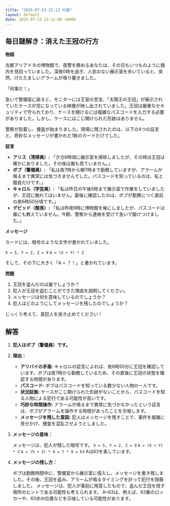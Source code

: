 ```yaml
---
title: "2025-07-23 22:12 の謎"
layout: default
date: 2025-07-23 22:12:00 +0900
---
```

## 毎日謎解き：消えた王冠の行方

**物語**

古都アリアドネの博物館で、夜警を務めるあなたは、その日もいつものように館内を見回っていました。深夜0時を過ぎ、人気のない展示室を歩いていると、突然、けたたましいアラームが鳴り響きました。

「何事だ！」

急いで警備室に戻ると、モニターには王室の至宝、「太陽王の王冠」が展示されていたケースが空になっている映像が映し出されていました。王冠は厳重なセキュリティで守られており、ケースを開けるには複雑なパスコードを入力する必要がありました。しかし、ケースにはこじ開けられた形跡はありません。

警察が到着し、捜査が始まりました。現場に残されたのは、以下の4つの証言と、奇妙なメッセージが書かれた1枚のカードだけでした。

**証言**

*   **アリス（清掃員）:** 「夕方6時頃に展示室を掃除しましたが、その時は王冠は確かにありました。その後は誰も見ていません。」
*   **ボブ（警備員）:** 「私は夜7時から朝7時まで勤務していますが、アラームが鳴るまで異常には気づきませんでした。パスコードを知っているのは、私と館長だけです。」
*   **キャロル（学芸員）:** 「私は昨日の午後5時まで展示室で作業をしていましたが、王冠に触れてはいません。最後に確認したのは、ボブが勤務につく直前の夜6時50分頃です。」
*   **デビッド（館長）:** 「私は昨夜9時に博物館を後にしましたが、パスコードは誰にも教えていません。今朝、警察から連絡を受けて急いで駆けつけました。」

**メッセージ**

カードには、暗号のような文字が書かれていました。

`X = 5, Y = 2, Z = 9`
`A = (X + Y) * Z`

そして、その下に大きく「A = ？！」と書かれています。

**問題**

1.  王冠を盗んだのは誰でしょうか？
2.  犯人が王冠を盗むことができた理由を説明してください。
3.  メッセージは何を意味しているのでしょうか？
4.  犯人はどのようにしてメッセージを残したのでしょうか？

じっくり考えて、真犯人を突き止めてください！

## 解答

1.  **犯人はボブ（警備員）です。**

2.  **理由：**

    *   **アリバイの矛盾:** キャロルの証言によれば、夜6時50分に王冠を確認しています。ボブは夜7時から勤務しているため、その直後に王冠の状態を確認する時間があります。
    *   **パスコード:** ボブはパスコードを知っている数少ない人物の一人です。
    *   **状況証拠:** ケースがこじ開けられた形跡がないことから、パスコードを知る人物による犯行である可能性が高いです。
    *   **巧妙な時間操作:** アラームが鳴るまで異常に気づかなかったという証言は、ボブがアラームを操作する時間があったことを示唆します。
    *   **メッセージを残した意図:** 犯人はメッセージを残すことで、事件を複雑に見せかけ、捜査を混乱させようとしました。
3.  **メッセージの意味：**

    メッセージは、犯人が残した暗号です。
    `X = 5, Y = 2, Z = 9`
    `A = (X + Y) * Z`
    `A = (5 + 2) * 9 = 7 * 9 = 63`
    Aは63を表しています。

4.  **メッセージの残し方：**

    ボブは勤務時間中に、警備室から展示室に侵入し、メッセージを書き残しました。その後、王冠を盗み、アラームが鳴るタイミングを計って犯行を隠蔽しました。
    メッセージは、犯人が事前に用意したもので、盗んだ王冠を隠す場所のヒントである可能性も考えられます。
    A=63は、例えば、63番のロッカーや、63歩の位置などを示唆している可能性があります。
